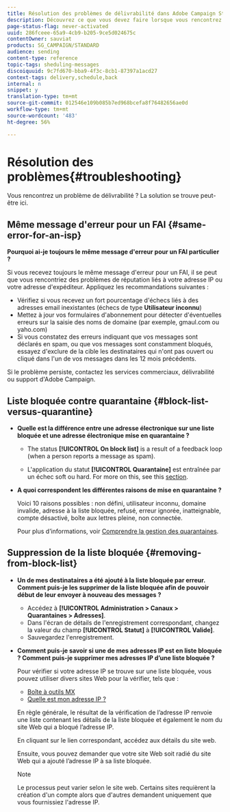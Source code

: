 ```yaml
---
title: Résolution des problèmes de délivrabilité dans Adobe Campaign Standard
description: Découvrez ce que vous devez faire lorsque vous rencontrez des problèmes de délivrabilité avec Adobe Campaign Standard.
page-status-flag: never-activated
uuid: 286fceee-65a9-4cb9-b205-9ce5d024675c
contentOwner: sauviat
products: SG_CAMPAIGN/STANDARD
audience: sending
content-type: reference
topic-tags: sheduling-messages
discoiquuid: 9c7fd670-bba9-4f3c-8cb1-87397a1acd27
context-tags: delivery,schedule,back
internal: n
snippet: y
translation-type: tm+mt
source-git-commit: 012546e109b085b7ed968bcefa8f76482656ae0d
workflow-type: tm+mt
source-wordcount: '483'
ht-degree: 56%

---
```



# Résolution des problèmes{#troubleshooting}

Vous rencontrez un problème de délivrabilité ? La solution se trouve peut-être ici.

## Même message d&#39;erreur pour un FAI {#same-error-for-an-isp}

**Pourquoi ai-je toujours le même message d&#39;erreur pour un FAI particulier ?**

Si vous recevez toujours le même message d&#39;erreur pour un FAI, il se peut que vous rencontriez des problèmes de réputation liés à votre adresse IP ou votre adresse d&#39;expéditeur. Appliquez les recommandations suivantes :
* Vérifiez si vous recevez un fort pourcentage d&#39;échecs liés à des adresses email inexistantes (échecs de type **Utilisateur inconnu**)
* Mettez à jour vos formulaires d&#39;abonnement pour détecter d&#39;éventuelles erreurs sur la saisie des noms de domaine (par exemple, gmaul.com ou yaho.com)
* Si vous constatez des erreurs indiquant que vos messages sont déclarés en spam, ou que vos messages sont constamment bloqués, essayez d&#39;exclure de la cible les destinataires qui n&#39;ont pas ouvert ou cliqué dans l&#39;un de vos messages dans les 12 mois précédents.

Si le problème persiste, contactez les services commerciaux, délivrabilité ou support d&#39;Adobe Campaign.

## Liste bloquée contre quarantaine {#block-list-versus-quarantine}

* **Quelle est la différence entre une adresse électronique sur une liste bloquée et une adresse électronique mise en quarantaine ?**

   * The status **[!UICONTROL On block list]** is a result of a feedback loop (when a person reports a message as spam).

   * L&#39;application du statut **[!UICONTROL Quarantaine]** est entraînée par un échec soft ou hard.
   For more on this, see this [section](../../sending/using/understanding-quarantine-management.md#quarantine-vs-block-list).

* **A quoi correspondent les différentes raisons de mise en quarantaine ?**

   Voici 10 raisons possibles : non défini, utilisateur inconnu, domaine invalide, adresse à la liste bloquée, refusé, erreur ignorée, inatteignable, compte désactivé, boîte aux lettres pleine, non connectée.

   Pour plus d’informations, voir [Comprendre la gestion des quarantaines](../../sending/using/understanding-quarantine-management.md).

## Suppression de la liste bloquée {#removing-from-block-list}

* **Un de mes destinataires a été ajouté à la liste bloquée par erreur. Comment puis-je les supprimer de la liste bloquée afin de pouvoir début de leur envoyer à nouveau des messages ?**

   * Accédez à **[!UICONTROL Administration > Canaux > Quarantaines > Adresses]**.
   * Dans l&#39;écran de détails de l&#39;enregistrement correspondant, changez la valeur du champ **[!UICONTROL Statut]** à **[!UICONTROL Valide]**.
   * Sauvegardez l&#39;enregistrement.

* **Comment puis-je savoir si une de mes adresses IP est en liste bloquée ? Comment puis-je supprimer mes adresses IP d’une liste bloquée ?**

   Pour vérifier si votre adresse IP se trouve sur une liste bloquée, vous pouvez utiliser divers sites Web pour la vérifier, tels que :
   * [Boîte à outils MX](https://mxtoolbox.com/)
   * [Quelle est mon adresse IP ?](https://whatismyipaddress.com)

   En règle générale, le résultat de la vérification de l’adresse IP renvoie une liste contenant les détails de la liste bloquée et également le nom du site Web qui a bloqué l’adresse IP.

   En cliquant sur le lien correspondant, accédez aux détails du site web.

   Ensuite, vous pouvez demander que votre site Web soit radié du site Web qui a ajouté l’adresse IP à sa liste bloquée.

   >[!NOTE]
   >
   >Le processus peut varier selon le site web. Certains sites requièrent la création d&#39;un compte alors que d&#39;autres demandent uniquement que vous fournissiez l&#39;adresse IP.
